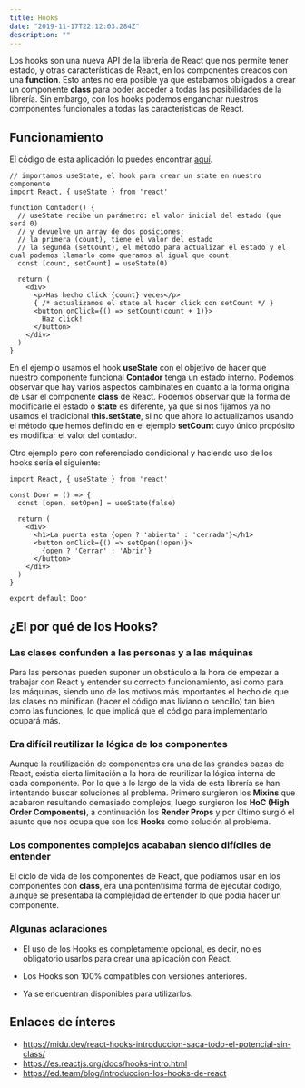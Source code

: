 ```yaml
---
title: Hooks
date: "2019-11-17T22:12:03.284Z"
description: ""
---
```


Los hooks son una nueva API de la librería de React que nos permite tener estado, y otras características de React, en los componentes creados con una **function**. Esto antes no era posible ya que estabamos obligados a crear un componente **class** para poder acceder a todas las posibilidades de la librería. Sin embargo, con los hooks podemos enganchar nuestros componentes funcionales a todas las características de React.

## Funcionamiento

El código de esta aplicación lo puedes encontrar [aquí][enlace].

~~~
// importamos useState, el hook para crear un state en nuestro componente
import React, { useState } from 'react'

function Contador() {
  // useState recibe un parámetro: el valor inicial del estado (que será 0)
  // y devuelve un array de dos posiciones:
  // la primera (count), tiene el valor del estado
  // la segunda (setCount), el método para actualizar el estado y el cual podemos llamarlo como queramos al igual que count
  const [count, setCount] = useState(0)

  return (
    <div>
      <p>Has hecho click {count} veces</p>
      { /* actualizamos el state al hacer click con setCount */ }
      <button onClick={() => setCount(count + 1)}>
        Haz click!
      </button>
    </div>
  )
}
~~~

En el ejemplo usamos el hook **useState** con el objetivo de hacer que nuestro componente funcional **Contador** tenga un estado interno. Podemos observar que hay varios aspectos cambinates en cuanto a la forma original de usar el componente **class** de React. Podemos observar que la forma de modificarle el estado o **state** es diferente, ya que si nos fijamos ya no usamos el tradicional **this.setState**, si no que ahora lo actualizamos usando el método que hemos definido en el ejemplo **setCount** cuyo único propósito es modificar el valor del contador.

Otro ejemplo pero con referenciado condicional y haciendo uso de los hooks sería el siguiente:

~~~
import React, { useState } from 'react'

const Door = () => {
  const [open, setOpen] = useState(false)

  return (
    <div>
      <h1>La puerta esta {open ? 'abierta' : 'cerrada'}</h1>
      <button onClick={() => setOpen(!open)}>
        {open ? 'Cerrar' : 'Abrir'}
      </button>
    </div>
  )
}

export default Door
~~~

## ¿El por qué de los Hooks?

### Las clases confunden a las personas y a las máquinas

Para las personas pueden suponer un obstáculo a la hora de empezar a trabajar con React y entender su correcto funcionamiento, asi como para las máquinas, siendo uno de los motivos más importantes el hecho de que las clases no minifican (hacer el código mas liviano o sencillo) tan bien como las funciones, lo que implicá que el código para implementarlo ocupará más.

### Era difícil reutilizar la lógica de los componentes

Aunque la reutilización de componentes era una de las grandes bazas de React, existía cierta limitación a la hora de reurilizar la lógica interna de cada componente. Por lo que a lo largo de la vida de esta librería se han intentando buscar soluciones al problema. Primero surgieron los **Mixins** que acabaron resultando demasiado complejos, luego surgieron los **HoC (High Order Components)**, a continuación los **Render Props** y por último surgió el asunto que nos ocupa que son los **Hooks** como solución al problema.

### Los componentes complejos acababan siendo difíciles de entender

El ciclo de vida de los componentes de React, que podíamos usar en los componentes con **class**, era una pontentísima forma de ejecutar código, aunque se presentaba la complejidad de entender lo que podía hacer un componente.

### Algunas aclaraciones

- El uso de los Hooks es completamente opcional, es decir, no es obligatorio usarlos para crear una aplicación con React.

- Los Hooks son 100% compatibles con versiones anteriores.

- Ya se encuentran disponibles para utilizarlos.

## Enlaces de ínteres

- <https://midu.dev/react-hooks-introduccion-saca-todo-el-potencial-sin-class/>
- <https://es.reactjs.org/docs/hooks-intro.html>
- <https://ed.team/blog/introduccion-los-hooks-de-react>


[enlace]: https://github.com/franberchez/Codigo_React